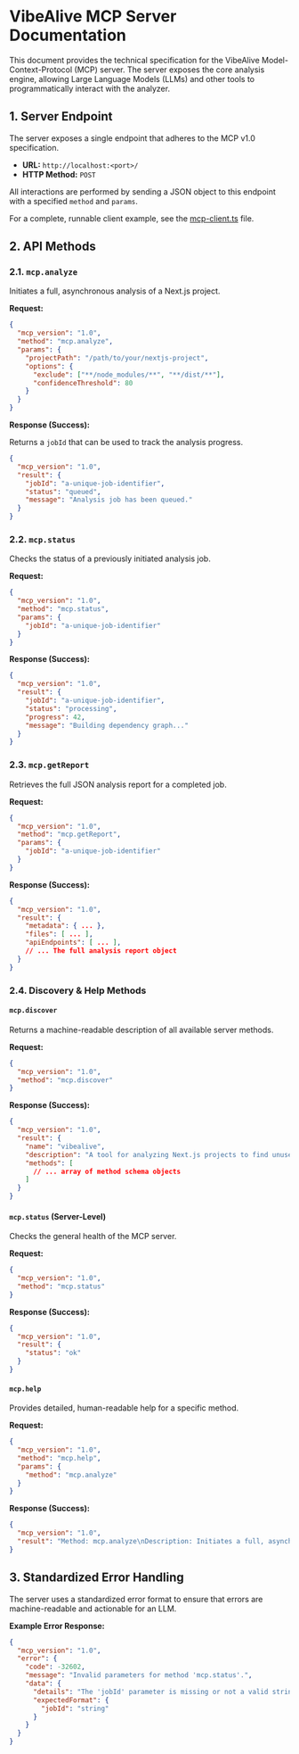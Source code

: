 # VibeAlive MCP Server Documentation

This document provides the technical specification for the VibeAlive Model-Context-Protocol (MCP) server. The server exposes the core analysis engine, allowing Large Language Models (LLMs) and other tools to programmatically interact with the analyzer.

## 1. Server Endpoint

The server exposes a single endpoint that adheres to the MCP v1.0 specification.

- **URL:** `http://localhost:<port>/`
- **HTTP Method:** `POST`

All interactions are performed by sending a JSON object to this endpoint with a specified `method` and `params`.

For a complete, runnable client example, see the [mcp-client.ts](./examples/mcp-client.ts) file.

## 2. API Methods

### 2.1. `mcp.analyze`

Initiates a full, asynchronous analysis of a Next.js project.

**Request:**

```json
{
  "mcp_version": "1.0",
  "method": "mcp.analyze",
  "params": {
    "projectPath": "/path/to/your/nextjs-project",
    "options": {
      "exclude": ["**/node_modules/**", "**/dist/**"],
      "confidenceThreshold": 80
    }
  }
}
```

**Response (Success):**

Returns a `jobId` that can be used to track the analysis progress.

```json
{
  "mcp_version": "1.0",
  "result": {
    "jobId": "a-unique-job-identifier",
    "status": "queued",
    "message": "Analysis job has been queued."
  }
}
```

### 2.2. `mcp.status`

Checks the status of a previously initiated analysis job.

**Request:**

```json
{
  "mcp_version": "1.0",
  "method": "mcp.status",
  "params": {
    "jobId": "a-unique-job-identifier"
  }
}
```

**Response (Success):**

```json
{
  "mcp_version": "1.0",
  "result": {
    "jobId": "a-unique-job-identifier",
    "status": "processing",
    "progress": 42,
    "message": "Building dependency graph..."
  }
}
```

### 2.3. `mcp.getReport`

Retrieves the full JSON analysis report for a completed job.

**Request:**

```json
{
  "mcp_version": "1.0",
  "method": "mcp.getReport",
  "params": {
    "jobId": "a-unique-job-identifier"
  }
}
```

**Response (Success):**

```json
{
  "mcp_version": "1.0",
  "result": {
    "metadata": { ... },
    "files": [ ... ],
    "apiEndpoints": [ ... ],
    // ... The full analysis report object
  }
}
```

### 2.4. Discovery & Help Methods

#### `mcp.discover`

Returns a machine-readable description of all available server methods.

**Request:**

```json
{
  "mcp_version": "1.0",
  "method": "mcp.discover"
}
```

**Response (Success):**

```json
{
  "mcp_version": "1.0",
  "result": {
    "name": "vibealive",
    "description": "A tool for analyzing Next.js projects to find unused code.",
    "methods": [
      // ... array of method schema objects
    ]
  }
}
```

#### `mcp.status` (Server-Level)

Checks the general health of the MCP server.

**Request:**

```json
{
  "mcp_version": "1.0",
  "method": "mcp.status"
}
```

**Response (Success):**

```json
{
  "mcp_version": "1.0",
  "result": {
    "status": "ok"
  }
}
```

#### `mcp.help`

Provides detailed, human-readable help for a specific method.

**Request:**

```json
{
  "mcp_version": "1.0",
  "method": "mcp.help",
  "params": {
    "method": "mcp.analyze"
  }
}
```

**Response (Success):**

```json
{
  "mcp_version": "1.0",
  "result": "Method: mcp.analyze\nDescription: Initiates a full, asynchronous analysis...\n..."
}
```

## 3. Standardized Error Handling

The server uses a standardized error format to ensure that errors are machine-readable and actionable for an LLM.

**Example Error Response:**

```json
{
  "mcp_version": "1.0",
  "error": {
    "code": -32602,
    "message": "Invalid parameters for method 'mcp.status'.",
    "data": {
      "details": "The 'jobId' parameter is missing or not a valid string.",
      "expectedFormat": {
        "jobId": "string"
      }
    }
  }
}
```
